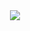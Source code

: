 <div align="center">
<img src="https://github.com/RTDemiray/N-Tier-Architecture-DapperOrm/blob/main/N-Tier-Architecture.png" >
</div>
